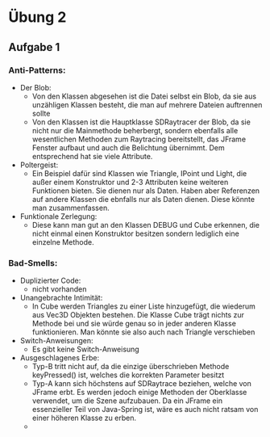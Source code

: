 # Übung 2

## Aufgabe 1

### Anti-Patterns:
- Der Blob:
    - Von den Klassen abgesehen ist die Datei selbst ein Blob, da sie aus unzähligen Klassen besteht, die man auf mehrere Dateien auftrennen sollte
    - Von den Klassen ist die Hauptklasse SDRaytracer der Blob, da sie nicht nur die Mainmethode beherbergt, sondern ebenfalls alle wesentlichen Methoden zum Raytracing bereitstellt, das JFrame Fenster aufbaut und auch die Belichtung übernimmt. Dem entsprechend hat sie viele Attribute.
- Poltergeist:
    - Ein Beispiel dafür sind Klassen wie Triangle, IPoint und Light, die außer einem Konstruktor und 2-3 Attributen keine weiteren Funktionen bieten. Sie dienen nur als Daten. Haben aber Referenzen auf andere Klassen die ebnfalls nur als Daten dienen. Diese könnte man zusammenfassen.
- Funktionale Zerlegung:
    - Diese kann man gut an den Klassen DEBUG und Cube erkennen, die nicht einmal einen Konstruktor besitzen sondern lediglich eine einzelne Methode.

### Bad-Smells:
- Duplizierter Code:
    - nicht vorhanden
- Unangebrachte Intimität:
    - In Cube werden Triangles zu einer Liste hinzugefügt, die wiederum aus Vec3D Objekten bestehen. Die Klasse Cube trägt nichts zur Methode bei und sie würde genau so in jeder anderen Klasse funktionieren. Man könnte sie also auch nach Triangle verschieben
- Switch-Anweisungen:
    - Es gibt keine Switch-Anweisung
- Ausgeschlagenes Erbe:
    - Typ-B tritt nicht auf, da die einzige überschrieben Methode keyPressed() ist, welches die korrekten Parameter besitzt
    - Typ-A kann sich höchstens auf SDRaytrace beziehen, welche von JFrame erbt. Es werden jedoch einige Methoden der Oberklasse verwendet, um die Szene aufzubauen. Da ein JFrame ein essenzieller Teil von Java-Spring ist, wäre es auch nicht ratsam von einer höheren Klasse zu erben.
    - 